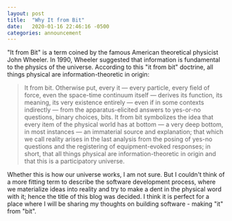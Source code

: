```yaml
---
layout: post
title:  "Why It from Bit"
date:   2020-01-16 22:46:16 -0500
categories: announcement
---
```


"It from Bit" is a term coined by the famous American theoretical physicist John Wheeler. In 1990, Wheeler suggested that information is fundamental to the physics of the universe. According to this "it from bit" doctrine, all things physical are information-theoretic in origin:

>It from bit. Otherwise put, every it — every particle, every field of force, even the space-time continuum itself — derives its function, its meaning, its very existence entirely — even if in some contexts indirectly — from the apparatus-elicited answers to yes-or-no questions, binary choices, bits. It from bit symbolizes the idea that every item of the physical world has at bottom — a very deep bottom, in most instances — an immaterial source and explanation; that which we call reality arises in the last analysis from the posing of yes-no questions and the registering of equipment-evoked responses; in short, that all things physical are information-theoretic in origin and that this is a participatory universe.

Whether this is how our universe works, I am not sure. But I couldn't think of a more fitting term to describe the software development process, where we materialize ideas into reality and try to make a dent in the physical word with it; hence the title of this blog was decided. I think it is perfect for a place where I will be sharing my thoughts on building software - making "it" from "bit".
